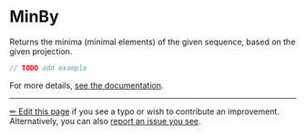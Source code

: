 # MinBy

Returns the minima (minimal elements) of the given sequence, based on the
given projection.

```c# --destination-file ../code/Program.cs --region statements --project ../code/TryMoreLinq.csproj
// TODO add example
```

For more details, [see the documentation][doc].

---

[&#x270F; Edit this page][edit] if you see a typo or wish to contribute an
improvement. Alternatively, you can also [report an issue you see][issue].


[edit]: https://github.com/morelinq/try/edit/master/m/min-by.md
[issue]: https://github.com/morelinq/try/issues/new?title=MinBy
[doc]: https://morelinq.github.io/3.1/ref/api/html/Overload_MoreLinq_MoreEnumerable_MinBy.htm
